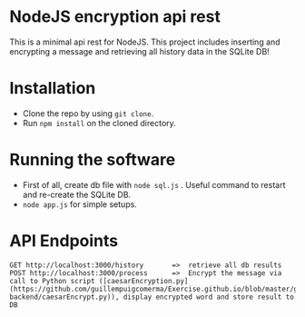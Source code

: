 # NodeJS encryption api rest

This is a minimal api rest for NodeJS. This project includes inserting and encrypting a message and retrieving all history data in the SQLite DB!

# Installation

* Clone the repo by using ```git clone```.
* Run ```npm install``` on the cloned directory.

# Running the software

* First of all, create db file with ```node sql.js``` . Useful command to restart and re-create the SQLite DB.
* ```node app.js``` for simple setups.

# API Endpoints

```
GET http://localhost:3000/history       =>  retrieve all db results
POST http://localhost:3000/process      =>  Encrypt the message via call to Python script ([caesarEncryption.py](https://github.com/guillempuigcomerma/Exercise.github.io/blob/master/goldenspear-backend/caesarEncrypt.py)), display encrypted word and store result to DB
```
